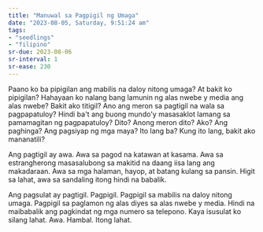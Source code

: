 ```yaml
---
title: "Manuwal sa Pagpigil ng Umaga"
date: "2023-08-05, Saturday, 9:51:24 am"
tags:
- "seedlings"
- "filipino"
sr-due: 2023-08-06
sr-interval: 1
sr-ease: 230
---
```


Paano ko ba pipigilan ang mabilis na daloy nitong umaga? At bakit ko pipigilan? Hahayaan ko nalang bang lamunin ng alas nwebe y media ang alas nwebe? Bakit ako titigil? Ano ang meron sa pagtigil na wala sa pagpapatuloy? Hindi ba't ang buong mundo'y masasaklot lamang sa pamamagitan ng pagpapatuloy? Dito? Anong meron dito? Ako? Ang paghinga? Ang pagsiyap ng mga maya? Ito lang ba? Kung ito lang, bakit ako mananatili?

Ang pagtigil ay awa. Awa sa pagod na katawan at kasama. Awa sa estrangherong masasalubong sa makitid na daang iisa lang ang makadaraan. Awa sa mga halaman, hayop, at batang kulang sa pansin. Higit sa lahat, awa sa sandaling itong hindi na babalik.

Ang pagsulat ay pagtigil. Pagpigil. Pagpigil sa mabilis na daloy nitong umaga. Pagpigil sa paglamon ng alas diyes sa alas nwebe y media. Hindi na maibabalik ang pagkindat ng mga numero sa telepono. Kaya isusulat ko silang lahat. Awa. Hambal. Itong lahat.